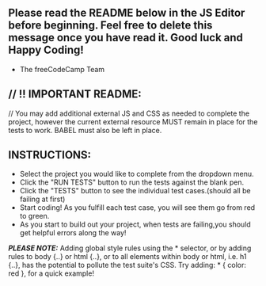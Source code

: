 ## Please read the README below in the JS Editor before beginning. Feel free to delete this message once you have read it. Good luck and Happy Coding! 

- The freeCodeCamp Team 
## // !! IMPORTANT README:
// You may add additional external JS and CSS as needed to complete the project, however the current external resource MUST remain in place for the tests to work. BABEL must also be left in place.
## INSTRUCTIONS:
* Select the project you would like to complete from the dropdown menu.
* Click the "RUN TESTS" button to run the tests against the blank pen.
* Click the "TESTS" button to see the individual test cases.(should all be failing at first)
* Start coding! As you fulfill each test case, you will see them go from red to green.
* As you start to build out your project, when tests are failing,you should get helpful errors along the way!

***PLEASE NOTE:*** Adding global style rules using the * selector, or by adding rules to body {..} or html {..}, or to all elements within body or html, i.e. h1 {..}, has the potential to pollute the test suite's CSS. Try adding: * { color: red }, for a quick example!

